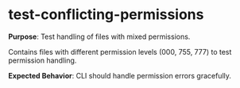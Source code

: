 # test-conflicting-permissions

**Purpose**: Test handling of files with mixed permissions.

Contains files with different permission levels (000, 755, 777) to test permission handling.

**Expected Behavior**: CLI should handle permission errors gracefully.
